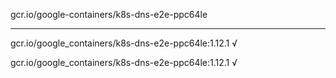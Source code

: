 gcr.io/google-containers/k8s-dns-e2e-ppc64le 

----
gcr.io/google_containers/k8s-dns-e2e-ppc64le:1.12.1 √

gcr.io/google_containers/k8s-dns-e2e-ppc64le:1.12.1 √


